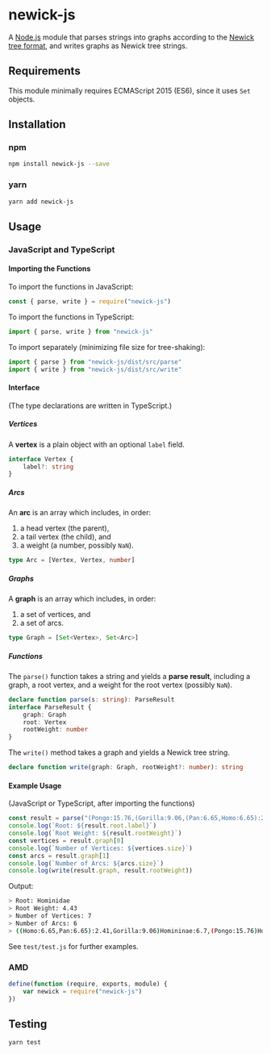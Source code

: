 # newick-js

A [Node.js](https://nodejs.org) module that parses strings into graphs according to the [Newick tree format](http://evolution.genetics.washington.edu/phylip/newicktree.html), and writes graphs as Newick tree strings.

## Requirements

This module minimally requires ECMAScript 2015 (ES6), since it uses `Set` objects.

## Installation

### npm

```sh
npm install newick-js --save
```

### yarn

```sh
yarn add newick-js
```

## Usage

### JavaScript and TypeScript

#### Importing the Functions

To import the functions in JavaScript:

```javascript
const { parse, write } = require("newick-js")
```

To import the functions in TypeScript:

```typescript
import { parse, write } from "newick-js"
```

To import separately (minimizing file size for tree-shaking):

```typescript
import { parse } from "newick-js/dist/src/parse"
import { write } from "newick-js/dist/src/write"
```

#### Interface

(The type declarations are written in TypeScript.)

##### Vertices

A **vertex** is a plain object with an optional `label` field.

```typescript
interface Vertex {
    label?: string
}
```

##### Arcs

An **arc** is an array which includes, in order:

1. a head vertex (the parent),
2. a tail vertex (the child), and
3. a weight (a number, possibly `NaN`).

```typescript
type Arc = [Vertex, Vertex, number]
```

##### Graphs

A **graph** is an array which includes, in order:

1. a set of vertices, and
2. a set of arcs.

```typescript
type Graph = [Set<Vertex>, Set<Arc>]
```

##### Functions

The `parse()` function takes a string and yields a **parse result**, including a graph, a root vertex, and a weight for the root vertex (possibly `NaN`).

```typescript
declare function parse(s: string): ParseResult
interface ParseResult {
    graph: Graph
    root: Vertex
    rootWeight: number
}
```

The `write()` method takes a graph and yields a Newick tree string.

```typescript
declare function write(graph: Graph, rootWeight?: number): string
```

#### Example Usage

(JavaScript or TypeScript, after importing the functions)

```javascript
const result = parse("(Pongo:15.76,(Gorilla:9.06,(Pan:6.65,Homo:6.65):2.41)Homininae:6.70)Hominidae:4.43;")
console.log(`Root: ${result.root.label}`)
console.log(`Root Weight: ${result.rootWeight}`)
const vertices = result.graph[0]
console.log(`Number of Vertices: ${vertices.size}`)
const arcs = result.graph[1]
console.log(`Number of Arcs: ${arcs.size}`)
console.log(write(result.graph, result.rootWeight))
```

Output:

```sh
> Root: Hominidae
> Root Weight: 4.43
> Number of Vertices: 7
> Number of Arcs: 6
> ((Homo:6.65,Pan:6.65):2.41,Gorilla:9.06)Homininae:6.7,(Pongo:15.76)Hominidae;
```

See `test/test.js` for further examples.

### AMD

```javascript
define(function (require, exports, module) {
    var newick = require("newick-js")
})
```

## Testing

```sh
yarn test
```
